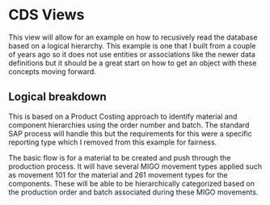 # CDS Views

This view will allow for an example on how to recusively read the database based on a logical hierarchy. This example is one that I built from a couple of years ago so it does not use entities or associations like the newer data definitions but it should be a great start on how to get an object with these concepts moving forward.

## Logical breakdown

This is based on a Product Costing approach to identify material and component hierarchies using the order number and batch. The standard SAP process will handle this but the requirements for this were a specific reporting type which I removed from this example for fairness.

The basic flow is for a material to be created and push through the production process. It will have several MIGO movement types applied such as movement 101 for the material and 261 movement types for the components. These will be able to be hierarchically categorized based on the production order and batch associated during these MIGO movements.
